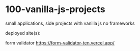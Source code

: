 # 100-vanilla-js-projects

small applications, side projects with vanilla js no frameworks

deployed site(s):

form validator https://form-validator-ten.vercel.app/
